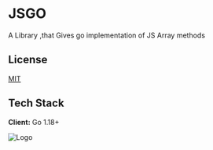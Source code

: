
# JSGO

A Library ,that Gives go implementation of JS Array methods


## License

[MIT](https://choosealicense.com/licenses/mit/)


## Tech Stack

**Client:** Go 1.18+




![Logo](https://res.cloudinary.com/practicaldev/image/fetch/s--ArkVTP_p--/c_imagga_scale,f_auto,fl_progressive,h_900,q_auto,w_1600/https://cl.ly/e01e310f132c/Image%25202019-09-30%2520at%25206.27.51%2520PM.png)

    